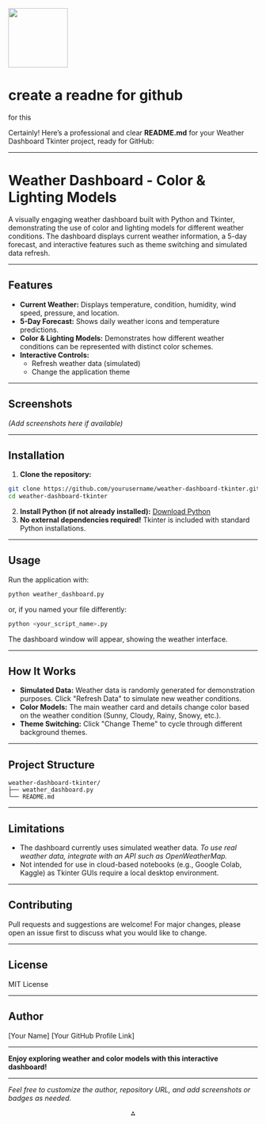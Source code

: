 <img src="https://r2cdn.perplexity.ai/pplx-full-logo-primary-dark%402x.png" class="logo" width="120"/>

# create a readne for github

for this

Certainly! Here’s a professional and clear **README.md** for your Weather Dashboard Tkinter project, ready for GitHub:

---

# Weather Dashboard - Color \& Lighting Models

A visually engaging weather dashboard built with Python and Tkinter, demonstrating the use of color and lighting models for different weather conditions. The dashboard displays current weather information, a 5-day forecast, and interactive features such as theme switching and simulated data refresh.

---

## Features

- **Current Weather:**
Displays temperature, condition, humidity, wind speed, pressure, and location.
- **5-Day Forecast:**
Shows daily weather icons and temperature predictions.
- **Color \& Lighting Models:**
Demonstrates how different weather conditions can be represented with distinct color schemes.
- **Interactive Controls:**
    - Refresh weather data (simulated)
    - Change the application theme

---

## Screenshots

*(Add screenshots here if available)*

---

## Installation

1. **Clone the repository:**

```bash
git clone https://github.com/yourusername/weather-dashboard-tkinter.git
cd weather-dashboard-tkinter
```

2. **Install Python (if not already installed):**
[Download Python](https://www.python.org/downloads/)
3. **No external dependencies required!**
Tkinter is included with standard Python installations.

---

## Usage

Run the application with:

```bash
python weather_dashboard.py
```

or, if you named your file differently:

```bash
python <your_script_name>.py
```

The dashboard window will appear, showing the weather interface.

---

## How It Works

- **Simulated Data:**
Weather data is randomly generated for demonstration purposes. Click "Refresh Data" to simulate new weather conditions.
- **Color Models:**
The main weather card and details change color based on the weather condition (Sunny, Cloudy, Rainy, Snowy, etc.).
- **Theme Switching:**
Click "Change Theme" to cycle through different background themes.

---

## Project Structure

```
weather-dashboard-tkinter/
├── weather_dashboard.py
└── README.md
```


---

## Limitations

- The dashboard currently uses simulated weather data.
*To use real weather data, integrate with an API such as OpenWeatherMap.*
- Not intended for use in cloud-based notebooks (e.g., Google Colab, Kaggle) as Tkinter GUIs require a local desktop environment.

---

## Contributing

Pull requests and suggestions are welcome!
For major changes, please open an issue first to discuss what you would like to change.

---

## License

MIT License

---

## Author

[Your Name]
[Your GitHub Profile Link]

---

**Enjoy exploring weather and color models with this interactive dashboard!**

---

*Feel free to customize the author, repository URL, and add screenshots or badges as needed.*

<div style="text-align: center">⁂</div>

[^1]: paste.txt

